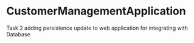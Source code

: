# CustomerManagementApplication
Task 2 adding persistence update to web application for integrating with Database
